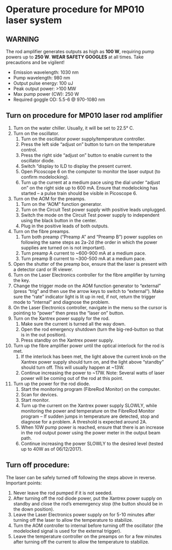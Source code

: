 # Operature procedure for MP010 laser system

## **WARNING** 
The rod amplifier generates outputs as high as **100 W**, requiring pump powers up to **250 W**. **WEAR SAFETY GOOGLES** at all times. Take precautions and be vigilent!

- Emission wavelength: 1030 nm
- Pump wavelength: 980 nm
- Output pulse energy: 100 uJ
- Peak output power: >100 MW
- Max pump power (CW): 250 W
- Required goggle OD: 5.5-6 @ 970-1080 nm

## Turn on procedure for MP010 laser rod amplifier
1. Turn on the water chiller.  Usually, it will be set to 22.5° C.
2. Turn on the oscillator.
   1. Turn on the oscillator power supply/temperature controller.
   2. Press the left side “adjust on” button to turn on the temperature control.
   3.	Press the right side “adjust on” button to enable current to the oscillator diode.
   4.	Switch “display to ILD to display the present current.
   5.	Open Picoscope 6 on the computer to monitor the laser output (to confirm modelocking).
   6.	Turn up the current at a medium pace using the dial under “adjust on” on the right side up to 600 mA. Ensure that modelocking has started – a pulse train should be visible in Picoscope 6.
3.	Turn on the AOM for the preamps.
    1.	Turn on the “AOM” function generator.
    2.	Turn on the Circuit Test power supply with positive leads unplugged.
    3.	Switch the mode on the Circuit Test power supply to independent using the black button in the center.
    4.	Plug in the positive leads of both outputs.
4.	Turn on the fibre preamps.
    1.	Turn both preamp (“Preamp A” and “Preamp B”) power supplies on following the same steps as 2a-2d (the order in which the power supplies are turned on is not important).
    2.	Turn preamp A current to ~600-900 mA at a medium pace.
    3.	Turn preamp B current to ~300-500 mA at a medium pace.
5.	Open the shutter of the preamp box, ensure that the laser is present with a detector card or IR viewer.
6.	Turn on the Laser Electronics controller for the fibre amplifier by turning the key.
7.	Change the trigger mode on the AOM function generator to “external” (press “trig” and then use the arrow keys to switch to “external”).  Make sure the “rate” indicator light is lit up in red, if not, return the trigger mode to “internal” and diagnose the problem.
8.	On the Laser Electronics controller, navigate in the menu so the cursor is pointing to “power” then press the “laser on” button.
9.	Turn on the Xantrex power supply for the rod.
    1.	Make sure the current is turned all the way down.
    2.	Open the rod emergency shutdown (turn the big-red-button so that is in the out position).
    3.	Press standby on the Xantrex power supply.
10.	Turn up the fibre amplifier power until the optical interlock for the rod is met.  
    1.	If the interlock has been met, the light above the current knob on the Xantrex power supply should turn on, and the light above “standby” should turn off.  This will usually happen at ~13W.  
    2.	Continue increasing the power to ~17W. Note: Several watts of laser power will be coming out of the rod at this point.
11.	Turn up the power for the rod diode.
    1.	Start the monitoring program (FibreRod Monitor) on the computer.
    2.	Scan for devices.
    3.	Start monitor.
    4.	Turn up the current on the Xantrex power supply SLOWLY, while monitoring the power and temperature on the FibreRod Monitor program – If sudden jumps in temperature are detected, stop and diagnose for a problem. A threshold is expected around 2A.
    5.	When 10W pump power is reached, ensure that there is an increase in the rod output power using the power meter in the output beam path.
    6.	Continue increasing the power SLOWLY to the desired level (tested up to 40W as of 06/12/2017).

## Turn off procedure:
The laser can be safely turned off following the steps above in reverse.
Important points:

1.	Never leave the rod pumped if it is not seeded.
2.	After turning off the rod diode power, put the Xantrex power supply on standby and close the rod’s ememrgency stop (the button should be in the down position).
3.	Leave the Laser Electronics power supply on for 5-10 minutes after turning off the laser to allow the temperature to stabilize.
4.	Turn the AOM controller to internal before turning off the oscillator (the modelocked signal is used for the external trigger).
5.	Leave the temperature controller on the preamps on for a few minutes after turning off the current to allow the temperature to stabilize.
